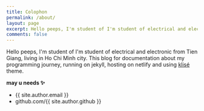 ```yaml
---
title: Colophon
permalink: /about/
layout: page
excerpt: Hello peeps, I'm student of I'm student of electrical and electronic from Tien Giang, living in Ho Chi Minh city. This blog for documentation about my programming journey, running on jekyll, hosting on netlify and using <a href="https://github.com/piharpi/jekyll-klise" target="_blank" rel="noopener">klisé</a> theme.
comments: false
---
```


Hello peeps, I'm student of I'm student of electrical and electronic from Tien Giang, living in Ho Chi Minh city. This blog for documentation about my programming journey, running on jekyll, hosting on netlify and using <a href="https://github.com/piharpi/jekyll-klise" target="_blank" rel="noopener">klisé</a> theme.

**may u needs ✨**

- {{ site.author.email }}
- github.com/{{ site.author.github }}
